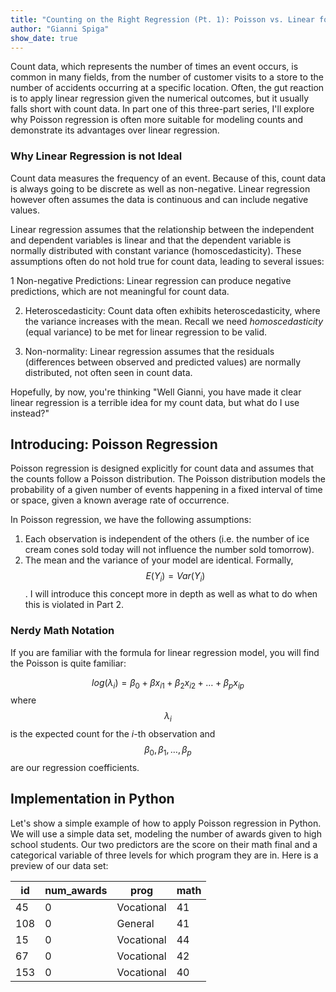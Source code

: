 ```yaml
---
title: "Counting on the Right Regression (Pt. 1): Poisson vs. Linear for Count Data"
author: "Gianni Spiga"
show_date: true 
---
```


Count data, which represents the number of times an event occurs, is common in many fields, from the number of customer visits to a store to the number of accidents occurring at a specific location. Often, the gut reaction is to apply linear regression given the numerical outcomes, but it usually falls short with count data. In part one of this three-part series, I'll explore why Poisson regression is often more suitable for modeling counts and demonstrate its advantages over linear regression.

### Why Linear Regression is not Ideal

Count data measures the frequency of an event. Because of this, count data is always going to be discrete as well as non-negative. Linear regression however often assumes the data is continuous and can include negative values. 

Linear regression assumes that the relationship between the independent and dependent variables is linear and that the dependent variable is normally distributed with constant variance (homoscedasticity). These assumptions often do not hold true for count data, leading to several issues:

1 Non-negative Predictions: Linear regression can produce negative predictions, which are not meaningful for count data.

2. Heteroscedasticity: Count data often exhibits heteroscedasticity, where the variance increases with the mean. Recall we need *homoscedasticity* (equal variance) to be met for linear regression to be valid.
 
3. Non-normality: Linear regression assumes that the residuals (differences between observed and predicted values) are normally distributed, not often seen in count data. 

Hopefully, by now, you're thinking "Well Gianni, you have made it clear linear regression is a terrible idea for my count data, but what do I use instead?" 

## Introducing: Poisson Regression

Poisson regression is designed explicitly for count data and assumes that the counts follow a Poisson distribution. The Poisson distribution models the probability of a given number of events happening in a fixed interval of time or space, given a known average rate of occurrence.

In Poisson regression, we have the following assumptions:

1. Each observation is independent of the others (i.e. the number of ice cream cones sold today will not influence the number sold tomorrow).
2. The mean and the variance of your model are identical. Formally, $$E(Y_i) = Var(Y_i)$$. I will introduce this concept more in depth as well as what to do when this is violated in Part 2. 

### Nerdy Math Notation

If you are familiar with the formula for linear regression model, you will find the Poisson is quite familiar: 

$$log(\lambda_i) = \beta_0 + \beta x_{i1} + \beta_2 x_{i2} + \ldots + \beta_p x_{ip}$$ where $$\lambda_i$$ is the expected count for the $i$-th observation and $$\beta_0, \beta_1, \ldots, \beta_p$$ are our regression coefficients. 

## Implementation in Python

Let's show a simple example of how to apply Poisson regression in Python. We will use a simple data set, modeling the number of awards given to high school students. Our two predictors are the score on their math final and a categorical variable of three levels for which program they are in. Here is a preview of our data set: 

|id | num_awards | prog | math |
|---|---|---|---|
45 | 0 | Vocational | 41 |
108 | 0 | General | 41 |
15 | 0 | Vocational | 44 |
67 | 0 | Vocational | 42 |
153 | 0 | Vocational | 40 |




